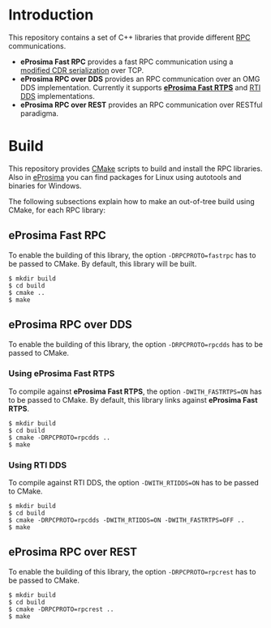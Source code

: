 # Introduction #

This repository contains a set of C++ libraries that provide different [RPC][rpc] communications.

* **eProsima Fast RPC** provides a fast RPC communication using a [modified CDR serialization][fastcdr] over TCP.
* **eProsima RPC over DDS** provides an RPC communication over an OMG DDS implementation. Currently it supports [**eProsima Fast RTPS**][fastrtps] and [RTI DDS][rti] implementations.
* **eProsima RPC over REST** provides an RPC communication over RESTful paradigma.

# Build #

This repository provides [CMake][cmake] scripts to build and install the RPC libraries. Also in [eProsima][eprosima] you can find packages for Linux using autotools and binaries for Windows.

The following subsections explain how to make an out-of-tree build using CMake, for each RPC library:

## eProsima Fast RPC ##

To enable the building of this library, the option `-DRPCPROTO=fastrpc` has to be passed to CMake. By default, this library will be built. 

    $ mkdir build
    $ cd build
    $ cmake ..
    $ make

## eProsima RPC over DDS ##

To enable the building of this library, the option `-DRPCPROTO=rpcdds` has to be passed to CMake.

### Using eProsima Fast RTPS ###

To compile against **eProsima Fast RTPS**, the option `-DWITH_FASTRTPS=ON` has to be passed to CMake. By default, this library links against **eProsima Fast RTPS**.

    $ mkdir build
    $ cd build
    $ cmake -DRPCPROTO=rpcdds ..
    $ make

### Using RTI DDS ###

To compile against RTI DDS, the option `-DWITH_RTIDDS=ON` has to be passed to CMake.

    $ mkdir build
    $ cd build
    $ cmake -DRPCPROTO=rpcdds -DWITH_RTIDDS=ON -DWITH_FASTRTPS=OFF ..
    $ make

## eProsima RPC over REST ##

To enable the building of this library, the option `-DRPCPROTO=rpcrest` has to be passed to CMake.

    $ mkdir build
    $ cd build
    $ cmake -DRPCPROTO=rpcrest ..
    $ make

[cmake]: http://www.cmake.org
[eprosima]: http://www.eprosima.com
[fastcdr]: http://www.github.com/eProsima/Fast-CDR
[fastrtps]: http://www.github.com/eProsima/Fast-RTPS
[rti]: http://www.rti.com
[rpc]: https://en.wikipedia.org/wiki/Remote_procedure_call 
